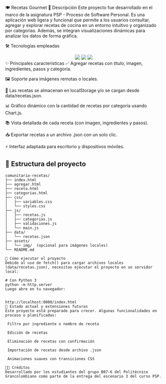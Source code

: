 🍽️ Recetas Gourmet
📄 Descripción
Este proyecto fue desarrollado en el marco de la asignatura PSP - Proceso de Software Personal. Es una aplicación web ligera y funcional que permite a los usuarios consultar, agregar y explorar recetas de cocina en un entorno intuitivo y organizado por categorías. Además, se integran visualizaciones dinámicas para analizar los datos de forma gráfica.

🛠 Tecnologías empleadas
<div align="center"> <img src="https://img.shields.io/badge/HTML5-E34F26?style=for-the-badge&logo=html5&logoColor=white" /> <img src="https://img.shields.io/badge/CSS3-1572B6?style=for-the-badge&logo=css3&logoColor=white" /> <img src="https://img.shields.io/badge/JavaScript-F7DF1E?style=for-the-badge&logo=javascript&logoColor=black" /> </div>
✨ Principales características
✅ Agregar recetas con título, imagen, ingredientes, pasos y categoría.

🖼️ Soporte para imágenes remotas o locales.

📂 Las recetas se almacenan en localStorage y/o se cargan desde data/recetas.json.

📊 Gráfico dinámico con la cantidad de recetas por categoría usando Chart.js.

📚 Vista detallada de cada receta (con imagen, ingredientes y pasos).

📥 Exportar recetas a un archivo .json con un solo clic.

⚡ Interfaz adaptada para escritorio y dispositivos móviles.

## 🧱 Estructura del proyecto

```plaintext
comunitaria-recetas/
├── index.html
├── agregar.html
├── receta.html
├── categorias.html
├── css/
│   ├── variables.css
│   └── styles.css
├── js/
│   ├── recetas.js
│   ├── categorias.js
│   ├── validaciones.js
│   └── main.js
├── data/
│   └── recetas.json
├── assets/
│   └── img/  (opcional para imágenes locales)
└── README.md

🚀 Cómo ejecutar el proyecto
Debido al uso de fetch() para cargar archivos locales (data/recetas.json), necesitas ejecutar el proyecto en un servidor local:

# Con Python 3
python -m http.server
Luego abre en tu navegador:


http://localhost:8000/index.html
📌 Estado actual y extensiones futuras
Este proyecto está preparado para crecer. Algunas funcionalidades en proceso o planificadas:

 Filtro por ingrediente o nombre de receta

 Edición de recetas

 Eliminación de recetas con confirmación

 Importación de recetas desde archivo .json

 Animaciones suaves con transiciones CSS

👨‍💻 Créditos
Desarrollado por los estudiantes del grupo B07-6 del Politécnico Grancolombiano como parte de la entrega del escenario 3 del curso PSP.